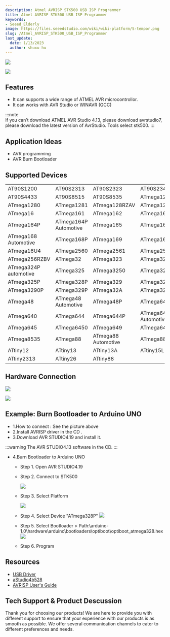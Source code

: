 ```yaml
---
description: Atmel AVRISP STK500 USB ISP Programmer
title: Atmel AVRISP STK500 USB ISP Programmer
keywords:
- Seeed_Elderly
image: https://files.seeedstudio.com/wiki/wiki-platform/S-tempor.png
slug: /Atmel_AVRISP_STK500_USB_ISP_Programmer
last_update:
  date: 1/13/2023
  author: shuxu hu
---
```



![](https://files.seeedstudio.com/wiki/Atmel_AVRISP_STK500_USB_ISP_Programmer/img/Avrisp_stk500_usb.jpg)

<!-- <p style=":center"><a href="https://www.seeedstudio.com/depot/atmel-avrisp-stk500-usb-isp-programmer-p-207.html?cPath=132_135" target="_blank"><img src="https://files.seeedstudio.com/wiki/Seeed-WiKi/docs/images/get_one_now_small.png" width="210" height="41"  border=0 /></a></p> -->

<p style={{textAlign:'center'}}><a href="https://www.seeedstudio.com/depot/atmel-avrisp-stk500-usb-isp-programmer-p-207.html?cPath=132_135" target="_blank"><img src="https://files.seeedstudio.com/wiki/Seeed-WiKi/docs/images/get_one_now.png" /></a></p>

## Features
- It can supports a wide range of ATMEL AVR microcontrollor.
- It can works with AVR Studio or WINAVR (GCC)
  
:::note   
   If you can’t download ATMEL AVR Studio 4.13, please download avrstudio7, please download the latest version of AvrStudio. Tools select stk500.
:::

## Application Ideas
- AVR programming
- AVR Burn Bootloader

## Supported Devices
|                       |                       |                     |                       |
|-----------------------|-----------------------|---------------------|-----------------------|
| AT90S1200             | AT90S2313             | AT90S2323           | AT90S2343             |
| AT90S4433             | AT90S8515             | AT90S8535           | ATmega128             |
| ATmega1280            | ATmega1281            | ATmega128RZAV       | ATmega128RZBV         |
| ATmega16              | ATmega161             | ATmega162           | ATmega163             |
| ATmega164P            | ATmega164P Automotive | ATmega165           | ATmega168             |
| ATmega168 Automotive  | ATmega168P            | ATmega169           | ATmega16A             |
| ATmega16U4            | ATmega2560            | ATmega2561          | ATmega256RZAV         |
| ATmega256RZBV         | ATmega32              | ATmega323           | ATmega324P            |
| ATmega324P automotive | ATmega325             | ATmega3250          | ATmega3250P           |
| ATmega325P            | ATmega328P            | ATmega329           | ATmega3290            |
| ATmega3290P           | ATmega329P            | ATmega32A           | ATmega32U4            |
| ATmega48              | ATmega48 Automotive   | ATmega48P           | ATmega64              |
| ATmega640             | ATmega644             | ATmega644P          | ATmega644P Automotive |
| ATmega645             | ATmega6450            | ATmega649           | ATmega6490            |
| ATmega8535            | ATmega88              | ATmega88 Automotive | ATmega88P             |
| ATtiny12              | ATtiny13              | ATtiny13A           | ATtiny15L             |
| ATtiny2313            | ATtiny26              | ATtiny88            |                       |


## Hardware Connection
<!-- <p style=":center"><a target="_blank"><img src="https://files.seeedstudio.com/wiki/Atmel_AVRISP_STK500_USB_ISP_Programmer/img/AVRISP-1.JPG"  /></a></p> -->
![](https://files.seeedstudio.com/wiki/Atmel_AVRISP_STK500_USB_ISP_Programmer/img/AVRISP-1.JPG)

<!-- <p style=":center"><a target="_blank"><img src="https://files.seeedstudio.com/wiki/Atmel_AVRISP_STK500_USB_ISP_Programmer/img/AVRISP-2.jpg"  /></a></p> -->
![](https://files.seeedstudio.com/wiki/Atmel_AVRISP_STK500_USB_ISP_Programmer/img/AVRISP-2.jpg)

## Example: Burn Bootloader to Arduino UNO

- 1.How to connect : See the picture above
- 2.Install AVRISP driver in the CD .
- 3.Download AVR STUDIO4.19 and install it.

:::warning
    The AVR STUDIO4.13 software in the CD.
:::
- 4.Burn Bootloader to Arduino UNO

    - Step 1. Open AVR STUDIO4.19
    - Step 2. Connect to STK500

        ![](https://files.seeedstudio.com/wiki/Atmel_AVRISP_STK500_USB_ISP_Programmer/img/AVRISP0.jpg)

    - Step 3. Select Platform

        ![](https://files.seeedstudio.com/wiki/Atmel_AVRISP_STK500_USB_ISP_Programmer/img/AVRISP-3.jpg)

    - Step 4. Select Device "ATmega328P"
    ![](https://files.seeedstudio.com/wiki/Atmel_AVRISP_STK500_USB_ISP_Programmer/img/AVRISP-4.jpg)

    - Step 5. Select Bootloader > Path:\arduino-1.0\hardware\arduino\bootloaders\optiboot\optiboot_atmega328.hex
    ![](https://files.seeedstudio.com/wiki/Atmel_AVRISP_STK500_USB_ISP_Programmer/img/AVRISP-5.png)

    - Step 6. Program


## Resources

- [USB Driver](https://files.seeedstudio.com/wiki/Atmel_AVRISP_STK500_USB_ISP_Programmer/USB+Driver/CH341SER.EXE)
- [aStudio4b528](https://files.seeedstudio.com/wiki/Atmel_AVRISP_STK500_USB_ISP_Programmer/aStudio4b528/aStudio413b528.exe)
- [AVRISP User's Guide](https://files.seeedstudio.com/wiki/Atmel_AVRISP_STK500_USB_ISP_Programmer/res/AVRISP.chm)

## Tech Support & Product Descussion

Thank you for choosing our products! We are here to provide you with different support to ensure that your experience with our products is as smooth as possible. We offer several communication channels to cater to different preferences and needs.

<div class="button_tech_support_container">
<a href="https://forum.seeedstudio.com/" class="button_forum"></a> 
<a href="https://www.seeedstudio.com/contacts" class="button_email"></a>
</div>

<div class="button_tech_support_container">
<a href="https://discord.gg/eWkprNDMU7" class="button_discord"></a> 
<a href="https://github.com/Seeed-Studio/wiki-documents/discussions/69" class="button_discussion"></a>
</div>